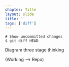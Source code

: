 ```yaml
---
chapter: Title
layout: slide
title: ''
tags: ['diff']
---
```


	# Show uncommitted changes
	$ git diff HEAD

Diagram three stage thinking

(Working --> Repo)
